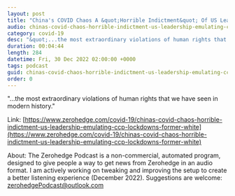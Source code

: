 ```yaml
---
layout: post
title: "China's COVID Chaos A &quot;Horrible Indictment&quot; Of US Leadership For Emulating CCP Lockdowns: Former White House Adviser"
audio: chinas-covid-chaos-horrible-indictment-us-leadership-emulating-ccp-lockdowns-former-white-0
category: covid-19
desc: "&quot;...the most extraordinary violations of human rights that we have seen in modern history.&quot;"
duration: 00:04:44
length: 284
datetime: Fri, 30 Dec 2022 02:00:00 +0000
tags: podcast
guid: chinas-covid-chaos-horrible-indictment-us-leadership-emulating-ccp-lockdowns-former-white-0
order: 0
---
```

&quot;...the most extraordinary violations of human rights that we have seen in modern history.&quot;

Link: [https://www.zerohedge.com/covid-19/chinas-covid-chaos-horrible-indictment-us-leadership-emulating-ccp-lockdowns-former-white](https://www.zerohedge.com/covid-19/chinas-covid-chaos-horrible-indictment-us-leadership-emulating-ccp-lockdowns-former-white)

About: The Zerohedge Podcast is a non-commercial, automated program, designed to give people a way to get news from Zerohedge in an audio format.  I am actively working on tweaking and improving the setup to create a better listening experience (December 2022).  Suggestions are welcome: [zerohedgePodcast@outlook.com](mailto:zerohedgePodcast@outlook.com)
